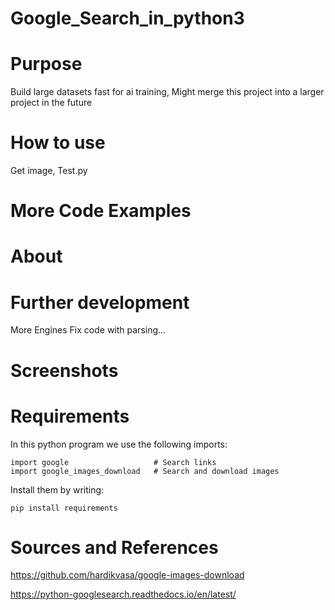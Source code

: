 # Google_Search_in_python3

# Purpose
Build large datasets fast for ai training,
Might merge this project into a larger project in the future

# How to use
Get image,
Test.py

# More Code Examples


# About


# Further development
More Engines
Fix code with parsing...

# Screenshots

# Requirements
In this python program we use the following imports:
```
import google                   # Search links
import google_images_download   # Search and download images
```
Install them by writing:
```
pip install requirements
```

# Sources and References

https://github.com/hardikvasa/google-images-download

https://python-googlesearch.readthedocs.io/en/latest/
